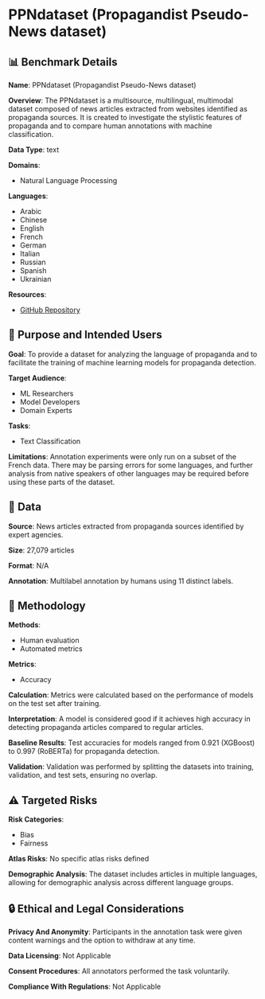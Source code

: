 # PPNdataset (Propagandist Pseudo-News dataset)

## 📊 Benchmark Details

**Name**: PPNdataset (Propagandist Pseudo-News dataset)

**Overview**: The PPNdataset is a multisource, multilingual, multimodal dataset composed of news articles extracted from websites identified as propaganda sources. It is created to investigate the stylistic features of propaganda and to compare human annotations with machine classification.

**Data Type**: text

**Domains**:
- Natural Language Processing

**Languages**:
- Arabic
- Chinese
- English
- French
- German
- Italian
- Russian
- Spanish
- Ukrainian

**Resources**:
- [GitHub Repository](https://github.com/hybrinfox/ppn)

## 🎯 Purpose and Intended Users

**Goal**: To provide a dataset for analyzing the language of propaganda and to facilitate the training of machine learning models for propaganda detection.

**Target Audience**:
- ML Researchers
- Model Developers
- Domain Experts

**Tasks**:
- Text Classification

**Limitations**: Annotation experiments were only run on a subset of the French data. There may be parsing errors for some languages, and further analysis from native speakers of other languages may be required before using these parts of the dataset.

## 💾 Data

**Source**: News articles extracted from propaganda sources identified by expert agencies.

**Size**: 27,079 articles

**Format**: N/A

**Annotation**: Multilabel annotation by humans using 11 distinct labels.

## 🔬 Methodology

**Methods**:
- Human evaluation
- Automated metrics

**Metrics**:
- Accuracy

**Calculation**: Metrics were calculated based on the performance of models on the test set after training.

**Interpretation**: A model is considered good if it achieves high accuracy in detecting propaganda articles compared to regular articles.

**Baseline Results**: Test accuracies for models ranged from 0.921 (XGBoost) to 0.997 (RoBERTa) for propaganda detection.

**Validation**: Validation was performed by splitting the datasets into training, validation, and test sets, ensuring no overlap.

## ⚠️ Targeted Risks

**Risk Categories**:
- Bias
- Fairness

**Atlas Risks**:
No specific atlas risks defined

**Demographic Analysis**: The dataset includes articles in multiple languages, allowing for demographic analysis across different language groups.

## 🔒 Ethical and Legal Considerations

**Privacy And Anonymity**: Participants in the annotation task were given content warnings and the option to withdraw at any time.

**Data Licensing**: Not Applicable

**Consent Procedures**: All annotators performed the task voluntarily.

**Compliance With Regulations**: Not Applicable
